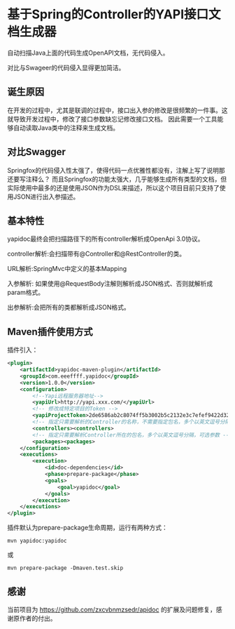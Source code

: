 # 基于Spring的Controller的YAPI接口文档生成器

自动扫描Java上面的代码生成OpenAPI文档，无代码侵入。

对比与Swageer的代码侵入显得更加简洁。

## 诞生原因

在开发的过程中，尤其是联调的过程中，接口出入参的修改是很频繁的一件事。这就导致开发过程中，修改了接口参数缺忘记修改接口文档。
因此需要一个工具能够自动读取Java类中的注释来生成文档。

## 对比Swagger

Springfox的代码侵入性太强了，使得代码一点优雅性都没有，注解上写了说明那还要写注释么？
而且Springfox的功能太强大，几乎能够生成所有类型的文档，但实际使用中最多的还是使用JSON作为DSL来描述，所以这个项目目前只支持了使用JSON进行出入参描述。

## 基本特性

yapidoc最终会把扫描路径下的所有controller解析成OpenApi 3.0协议。

controller解析:会扫描带有@Controller和@RestController的类。

URL解析:SpringMvc中定义的基本Mapping

入参解析: 如果使用@RequestBody注解则解析成JSON格式、否则就解析成param格式。

出参解析:会把所有的类都解析成JSON格式。

## Maven插件使用方式

插件引入：

~~~xml
<plugin>
    <artifactId>yapidoc-maven-plugin</artifactId>
    <groupId>com.eeeffff.yapidoc</groupId>
    <version>1.0.0</version>
    <configuration>
        <!--Yapi远程服务器地址-->
        <yapiUrl>http://yapi.xxx.com/</yapiUrl>
        <!-- 修改成特定项目的Token -->
        <yapiProjectToken>2de6586ab2c8074ff5b3002b5c2132e3c7efef9422d324955eba0a2f6cfc0dd9</yapiProjectToken>
        <!-- 指定只需要解析的Controller的名称，不需要指定包名，多个以英文逗号分隔，可选参数 -->
        <controllers><controllers>
        <!-- 指定只需要解析Controller所在的包名，多个以英文逗号分隔，可选参数 -->
        <packages><packages>
    </configuration>
    <executions>
        <execution>
            <id>doc-dependencies</id>
            <phase>prepare-package</phase>
            <goals>
                <goal>yapidoc</goal>
            </goals>
        </execution>
    </executions>
</plugin>
~~~
插件默认为prepare-package生命周期，运行有两种方式：

```shell
mvn yapidoc:yapidoc
```

或

```shell
mvn prepare-package -Dmaven.test.skip
```



## 感谢

当前项目为 https://github.com/zxcvbnmzsedr/apidoc 的扩展及问题修复，感谢原作者的付出。

